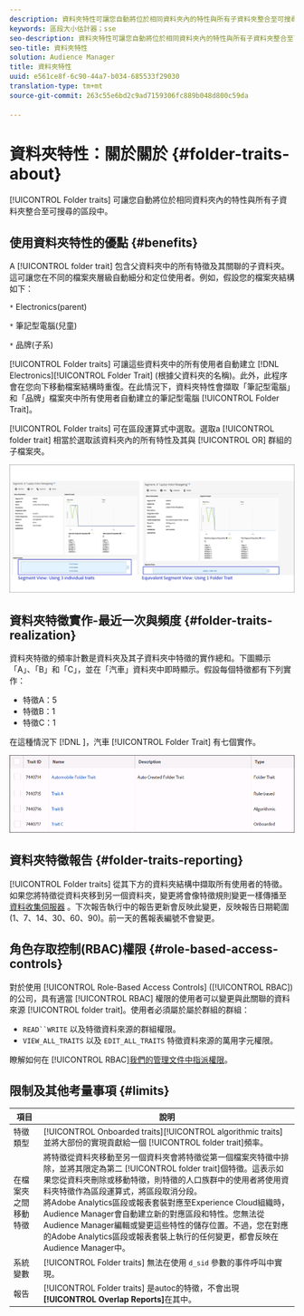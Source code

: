 ```yaml
---
description: 資料夾特性可讓您自動將位於相同資料夾內的特性與所有子資料夾整合至可搜尋的區段中。
keywords: 區段大小估計器；sse
seo-description: 資料夾特性可讓您自動將位於相同資料夾內的特性與所有子資料夾整合至可搜尋的區段中。
seo-title: 資料夾特性
solution: Audience Manager
title: 資料夾特性
uuid: e561ce8f-6c90-44a7-b034-685533f29030
translation-type: tm+mt
source-git-commit: 263c55e6bd2c9ad7159306fc889b048d800c59da

---
```



# 資料夾特性：關於關於 {#folder-traits-about}

[!UICONTROL Folder traits] 可讓您自動將位於相同資料夾內的特性與所有子資料夾整合至可搜尋的區段中。

## 使用資料夾特性的優點 {#benefits}

A [!UICONTROL folder trait] 包含父資料夾中的所有特徵及其關聯的子資料夾。這可讓您在不同的檔案夾層級自動細分和定位使用者。例如，假設您的檔案夾結構如下：

`*` Electronics(parent)

`*` 筆記型電腦(兒童)

`*` 品牌(子系)

[!UICONTROL Folder traits] 可讓這些資料夾中的所有使用者自動建立 [!DNL Electronics][!UICONTROL Folder Trait] (根據父資料夾的名稱)。此外，此程序會在您向下移動檔案結構時重復。在此情況下，資料夾特性會擷取「筆記型電腦」和「品牌」檔案夾中所有使用者自動建立的筆記型電腦 [!UICONTROL Folder Trait]。

[!UICONTROL Folder traits] 可在區段運算式中選取。選取a [!UICONTROL folder trait] 相當於選取該資料夾內的所有特性及其與 [!UICONTROL OR] 群組的子檔案夾。

![](assets/folder-traits-compare-border.jpg)

## 資料夾特徵實作-最近一次與頻度 {#folder-traits-realization}

資料夾特徵的頻率計數是資料夾及其子資料夾中特徵的實作總和。下圖顯示「A」、「B」和「C」，並在「汽車」資料夾中即時顯示。假設每個特徵都有下列實作：

* 特徵A：5
* 特徵B：1
* 特徵C：1

在這種情況下 [!DNL ]，汽車 [!UICONTROL Folder Trait] 有七個實作。

![](assets/folder_traits_rollup_border.png)

## 資料夾特徵報告 {#folder-traits-reporting}

[!UICONTROL Folder traits] 從其下方的資料夾結構中擷取所有使用者的特徵。如果您將特徵從資料夾移到另一個資料夾，變更將會像特徵規則變更一樣傳播至 [資料收集伺服器](../../reference/system-components/components-data-collection.md) 。下次報告執行中的報告更新會反映此變更，反映報告日期範圍(1、7、14、30、60、90)。前一天的舊報表編號不會變更。

## 角色存取控制(RBAC)權限 {#role-based-access-controls}

對於使用 [!UICONTROL Role-Based Access Controls] ([!UICONTROL RBAC])的公司，具有適當 [!UICONTROL RBAC] 權限的使用者可以變更與此關聯的資料來源 [!UICONTROL folder trait]。使用者必須屬於屬於群組的群組：

* `READ``WRITE` 以及特徵資料來源的群組權限。
* `VIEW_ALL_TRAITS` 以及 `EDIT_ALL_TRAITS` 特徵資料來源的萬用字元權限。

瞭解如何在 [!UICONTROL RBAC][我們的管理文件中指派權限](../../features/administration/administration-overview.md#create-group)。

## 限制及其他考量事項 {#limits}

| 項目 | 說明 |
|---|---|
| 特徵類型 | [!UICONTROL Onboarded traits][!UICONTROL algorithmic traits] 並將大部份的實現貢獻給一個 [!UICONTROL folder trait]頻率。 |
| 在檔案夾之間移動特徵 | 將特徵從資料夾移動至另一個資料夾會將特徵從第一個檔案夾特徵中排除，並將其限定為第二 [!UICONTROL folder trait]個特徵。這表示如果您從資料夾刪除或移動特徵，則特徵的人口族群中的使用者將使用資料夾特徵作為區段運算式，將區段取消分段。<br> 將Adobe Analytics區段或報表套裝對應至Experience Cloud組織時，Audience Manager會自動建立新的對應區段和特性。您無法從Audience Manager編輯或變更這些特性的儲存位置。不過，您在對應的Adobe Analytics區段或報表套裝上執行的任何變更，都會反映在Audience Manager中。 |
| 系統變數 | [!UICONTROL Folder traits] 無法在使用 `d_sid` 參數的事件呼叫中實現。 |
| 報告 | [!UICONTROL Folder traits] 是autoc的特徵，不會出現 **[!UICONTROL Overlap Reports]**&#x200B;在其中。 |
